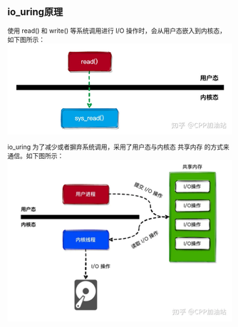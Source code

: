 
## io_uring原理

使用 read() 和 write() 等系统调用进行 I/O 操作时，会从用户态嵌入到内核态，如下图所示：
![Alt text](image.png)

io_uring 为了减少或者摒弃系统调用，采用了用户态与内核态 共享内存 的方式来通信。如下图所示：
![Alt text](image-1.png)